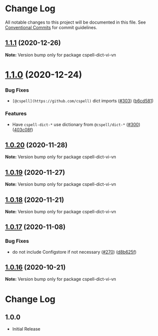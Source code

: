 # Change Log

All notable changes to this project will be documented in this file.
See [Conventional Commits](https://conventionalcommits.org) for commit guidelines.

## [1.1.1](https://github.com/streetsidesoftware/cspell-dicts/compare/cspell-dict-vi-vn@1.1.0...cspell-dict-vi-vn@1.1.1) (2020-12-26)

**Note:** Version bump only for package cspell-dict-vi-vn





# [1.1.0](https://github.com/streetsidesoftware/cspell-dicts/compare/cspell-dict-vi-vn@1.0.20...cspell-dict-vi-vn@1.1.0) (2020-12-24)


### Bug Fixes

* `[@cspell](https://github.com/cspell)` dict imports ([#303](https://github.com/streetsidesoftware/cspell-dicts/issues/303)) ([b6cd581](https://github.com/streetsidesoftware/cspell-dicts/commit/b6cd58114caa8752fba69522e6b740a4be74dd6e))


### Features

* Have `cspell-dict-*` use dictionary from `@cspell/dict-*` ([#300](https://github.com/streetsidesoftware/cspell-dicts/issues/300)) ([403c08f](https://github.com/streetsidesoftware/cspell-dicts/commit/403c08fbd1d11a083f586e591b87ef9a47f71944))





## [1.0.20](https://github.com/streetsidesoftware/cspell-dicts/compare/cspell-dict-vi-vn@1.0.19...cspell-dict-vi-vn@1.0.20) (2020-11-28)

**Note:** Version bump only for package cspell-dict-vi-vn





## [1.0.19](https://github.com/streetsidesoftware/cspell-dicts/compare/cspell-dict-vi-vn@1.0.18...cspell-dict-vi-vn@1.0.19) (2020-11-27)

**Note:** Version bump only for package cspell-dict-vi-vn





## [1.0.18](https://github.com/streetsidesoftware/cspell-dicts/compare/cspell-dict-vi-vn@1.0.17...cspell-dict-vi-vn@1.0.18) (2020-11-21)

**Note:** Version bump only for package cspell-dict-vi-vn

## [1.0.17](https://github.com/streetsidesoftware/cspell-dicts/compare/cspell-dict-vi-vn@1.0.16...cspell-dict-vi-vn@1.0.17) (2020-11-08)

### Bug Fixes

- do not include Configstore if not necessary ([#270](https://github.com/streetsidesoftware/cspell-dicts/issues/270)) ([d8b625f](https://github.com/streetsidesoftware/cspell-dicts/commit/d8b625f2f42d5cc6c4a9390216ac1e5037886e44))

## [1.0.16](https://github.com/streetsidesoftware/cspell-dicts/compare/cspell-dict-vi-vn@1.0.15...cspell-dict-vi-vn@1.0.16) (2020-10-21)

**Note:** Version bump only for package cspell-dict-vi-vn

# Change Log

## 1.0.0

- Initial Release
